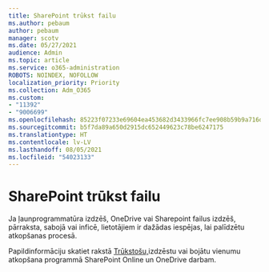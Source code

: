 ```yaml
---
title: SharePoint trūkst failu
ms.author: pebaum
author: pebaum
manager: scotv
ms.date: 05/27/2021
audience: Admin
ms.topic: article
ms.service: o365-administration
ROBOTS: NOINDEX, NOFOLLOW
localization_priority: Priority
ms.collection: Adm_O365
ms.custom:
- "11392"
- "9006699"
ms.openlocfilehash: 85223f07233e69604ea453682d3433966fc7ee908b59b9a716d9ba99950c9e62
ms.sourcegitcommit: b5f7da89a650d2915dc652449623c78be6247175
ms.translationtype: HT
ms.contentlocale: lv-LV
ms.lasthandoff: 08/05/2021
ms.locfileid: "54023133"
---
```

# <a name="sharepoint-files-are-missing"></a>SharePoint trūkst failu

Ja ļaunprogrammatūra izdzēš, OneDrive vai Sharepoint failus izdzēš, pārraksta, sabojā vai inficē, lietotājiem ir dažādas iespējas, lai palīdzētu atkopšanas procesā.

Papildinformāciju skatiet rakstā [Trūkstošu,](https://go.microsoft.com/fwlink/?linkid=2110774)izdzēstu vai bojātu vienumu atkopšana programmā SharePoint Online un OneDrive darbam.
